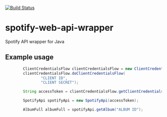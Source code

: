 [![Build Status](https://dev.azure.com/jzheng21/jzheng/_apis/build/status/jzheng2017.spotify-web-api-wrapper?branchName=main)](https://dev.azure.com/jzheng21/jzheng/_build/latest?definitionId=1&branchName=main)

# spotify-web-api-wrapper
Spotify API wrapper for Java

## Example usage
```java
        ClientCredentialsFlow clientCredentialsFlow = new ClientCredentialsFlow();
        clientCredentialsFlow.doClientCredentialsFlow(
                "CLIENT ID",
                "CLIENT SECRET");

        String accessToken = clientCredentialsFlow.getClientCredentialsFlowToken().getAccessToken();

        SpotifyApi spotifyApi = new SpotifyApi(accessToken);

        AlbumFull albumFull = spotifyApi.getAlbum("ALBUM ID");
```
